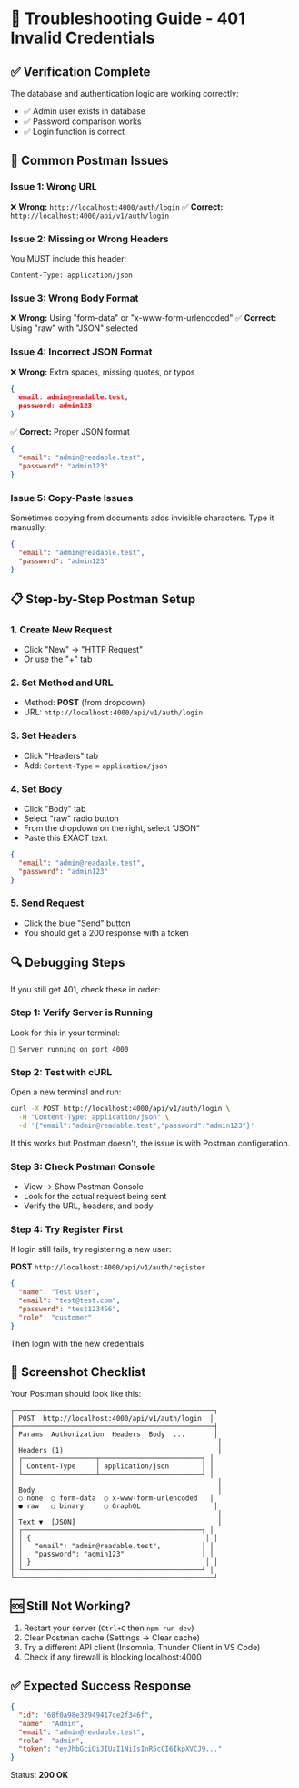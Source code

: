 # 🔧 Troubleshooting Guide - 401 Invalid Credentials

## ✅ Verification Complete

The database and authentication logic are working correctly:
- ✅ Admin user exists in database
- ✅ Password comparison works
- ✅ Login function is correct

## 🎯 Common Postman Issues

### Issue 1: Wrong URL
❌ **Wrong:** `http://localhost:4000/auth/login`
✅ **Correct:** `http://localhost:4000/api/v1/auth/login`

### Issue 2: Missing or Wrong Headers
You MUST include this header:
```
Content-Type: application/json
```

### Issue 3: Wrong Body Format
❌ **Wrong:** Using "form-data" or "x-www-form-urlencoded"
✅ **Correct:** Using "raw" with "JSON" selected

### Issue 4: Incorrect JSON Format
❌ **Wrong:** Extra spaces, missing quotes, or typos
```json
{
  email: admin@readable.test,
  password: admin123
}
```

✅ **Correct:** Proper JSON format
```json
{
  "email": "admin@readable.test",
  "password": "admin123"
}
```

### Issue 5: Copy-Paste Issues
Sometimes copying from documents adds invisible characters. Type it manually:
```json
{
  "email": "admin@readable.test",
  "password": "admin123"
}
```

## 📋 Step-by-Step Postman Setup

### 1. Create New Request
- Click "New" → "HTTP Request"
- Or use the "+" tab

### 2. Set Method and URL
- Method: **POST** (from dropdown)
- URL: `http://localhost:4000/api/v1/auth/login`

### 3. Set Headers
- Click "Headers" tab
- Add: `Content-Type` = `application/json`

### 4. Set Body
- Click "Body" tab
- Select "raw" radio button
- From the dropdown on the right, select "JSON"
- Paste this EXACT text:
```json
{
  "email": "admin@readable.test",
  "password": "admin123"
}
```

### 5. Send Request
- Click the blue "Send" button
- You should get a 200 response with a token

## 🔍 Debugging Steps

If you still get 401, check these in order:

### Step 1: Verify Server is Running
Look for this in your terminal:
```
🚀 Server running on port 4000
```

### Step 2: Test with cURL
Open a new terminal and run:
```bash
curl -X POST http://localhost:4000/api/v1/auth/login \
  -H "Content-Type: application/json" \
  -d '{"email":"admin@readable.test","password":"admin123"}'
```

If this works but Postman doesn't, the issue is with Postman configuration.

### Step 3: Check Postman Console
- View → Show Postman Console
- Look for the actual request being sent
- Verify the URL, headers, and body

### Step 4: Try Register First
If login still fails, try registering a new user:

**POST** `http://localhost:4000/api/v1/auth/register`
```json
{
  "name": "Test User",
  "email": "test@test.com",
  "password": "test123456",
  "role": "customer"
}
```

Then login with the new credentials.

## 📸 Screenshot Checklist

Your Postman should look like this:

```
┌─────────────────────────────────────────────────┐
│ POST  http://localhost:4000/api/v1/auth/login  │
├─────────────────────────────────────────────────┤
│ Params  Authorization  Headers  Body  ...       │
│                                                  │
│ Headers (1)                                      │
│ ┌──────────────────┬─────────────────────────┐ │
│ │ Content-Type     │ application/json        │ │
│ └──────────────────┴─────────────────────────┘ │
│                                                  │
│ Body                                             │
│ ○ none  ○ form-data  ○ x-www-form-urlencoded   │
│ ● raw   ○ binary     ○ GraphQL                  │
│                                                  │
│ Text ▼  [JSON]                                   │
│ ┌────────────────────────────────────────────┐ │
│ │ {                                           │ │
│ │   "email": "admin@readable.test",          │ │
│ │   "password": "admin123"                   │ │
│ │ }                                           │ │
│ └────────────────────────────────────────────┘ │
└─────────────────────────────────────────────────┘
```

## 🆘 Still Not Working?

1. Restart your server (`Ctrl+C` then `npm run dev`)
2. Clear Postman cache (Settings → Clear cache)
3. Try a different API client (Insomnia, Thunder Client in VS Code)
4. Check if any firewall is blocking localhost:4000

## ✅ Expected Success Response

```json
{
  "id": "68f0a98e32949417ce2f346f",
  "name": "Admin",
  "email": "admin@readable.test",
  "role": "admin",
  "token": "eyJhbGciOiJIUzI1NiIsInR5cCI6IkpXVCJ9..."
}
```

Status: **200 OK**